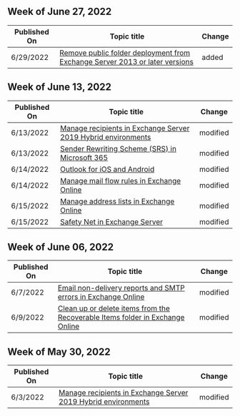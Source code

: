 <!-- This file is generated automatically each week. Changes made to this file will be overwritten.-->



## Week of June 27, 2022


| Published On |Topic title | Change |
|------|------------|--------|
| 6/29/2022 | [Remove public folder deployment from Exchange Server 2013 or later versions](/Exchange/collaboration/public-folders/remove-public-folder-deployment-from-exchange-server-2013-later?view=exchserver-2016) | added |


## Week of June 13, 2022


| Published On |Topic title | Change |
|------|------------|--------|
| 6/13/2022 | [Manage recipients in Exchange Server 2019 Hybrid environments](/Exchange/manage-hybrid-exchange-recipients-with-management-tools) | modified |
| 6/13/2022 | [Sender Rewriting Scheme (SRS) in Microsoft 365](/Exchange/mail-flow-best-practices/sender-rewriting-scheme) | modified |
| 6/14/2022 | [Outlook for iOS and Android](/Exchange/clients/outlook-for-ios-and-android/outlook-for-ios-and-android?view=exchserver-2016) | modified |
| 6/14/2022 | [Manage mail flow rules in Exchange Online](/Exchange/security-and-compliance/mail-flow-rules/manage-mail-flow-rules) | modified |
| 6/15/2022 | [Manage address lists in Exchange Online](/Exchange/address-books/address-lists/manage-address-lists) | modified |
| 6/15/2022 | [Safety Net in Exchange Server](/Exchange/mail-flow/transport-high-availability/safety-net?view=exchserver-2016) | modified |


## Week of June 06, 2022


| Published On |Topic title | Change |
|------|------------|--------|
| 6/7/2022 | [Email non-delivery reports and SMTP errors in Exchange Online](/Exchange/mail-flow-best-practices/non-delivery-reports-in-exchange-online/non-delivery-reports-in-exchange-online) | modified |
| 6/9/2022 | [Clean up or delete items from the Recoverable Items folder in Exchange Online](/Exchange/security-and-compliance/recoverable-items-folder/clean-up-deleted-items) | modified |


## Week of May 30, 2022


| Published On |Topic title | Change |
|------|------------|--------|
| 6/3/2022 | [Manage recipients in Exchange Server 2019 Hybrid environments](/Exchange/manage-hybrid-exchange-recipients-with-management-tools) | modified |
